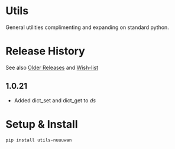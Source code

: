 # Utils

General utilities complimenting and expanding on standard python.

# Release History
See also [Older Releases](OLDER_RELEASES.md) and [Wish-list](WISHLIST.md)

## 1.0.21

* Added dict_set and dict_get to *ds*

# Setup & Install

```
pip install utils-nuuuwan
```
